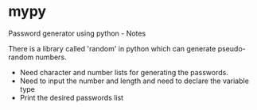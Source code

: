 # mypy

Password generator using python - Notes

There is a library called 'random' in python which can generate pseudo-random numbers. 
- Need character and number lists for generating the passwords.
- Need to input the number and length and need to declare the variable type
- Print the desired passwords list
